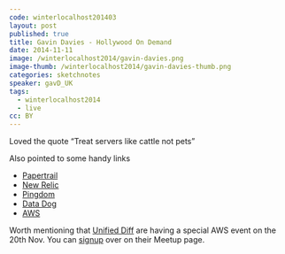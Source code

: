 ```yaml
---
code: winterlocalhost201403
layout: post
published: true
title: Gavin Davies - Hollywood On Demand
date: 2014-11-11
image: /winterlocalhost2014/gavin-davies.png
image-thumb: /winterlocalhost2014/gavin-davies-thumb.png
categories: sketchnotes
speaker: gavD_UK
tags:
  - winterlocalhost2014
  - live
cc: BY
---
```


Loved the quote <q>Treat servers like cattle not pets</q>

Also pointed to some handy links

* [Papertrail](https://papertrailapp.com/)
* [New Relic](http://newrelic.com/)
* [Pingdom](https://www.pingdom.com/)
* [Data Dog](https://www.datadoghq.com/)
* [AWS](http://aws.amazon.com/)

Worth mentioning that [Unified Diff](http://unifieddiff.co.uk/) are having a special AWS event on the 20th Nov. You can [signup](http://www.meetup.com/unified-diff) over on their Meetup page.
